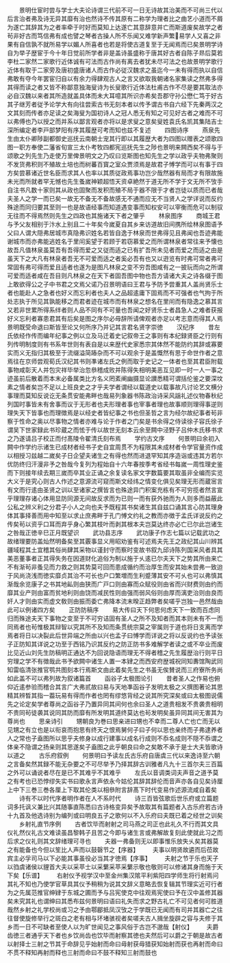 <!-- { "loadSidebar": true } -->
　　景明仕宦时尝与学士大夫论诗谓三代前不可一日无诗故其治美而不可尚三代以后言治者弗及诗无异其靡有治也然诗不传其原有二称学为理者比之曲艺小道而不屑为遂亡其辞其为之者率牵于时好而莫知上达遂亡其意辞意并亡而斯道废矣故学之者茍非好古而笃信弗有成也譬之琴者古操人所不乐闻又难学新声繁易学人又喜之非果有自信孰不就所易学以媚人所喜者也若是将使古道复至于无闻焉而已矣景明学诗自为举子歴宦于今十年日觉前所学者非是盖诗虽盛称于唐其好古者自陈子昻后莫若李杜二家然二家歌行近体诚有可法而古作尚有离去者犹未尽可法之也故景明学歌行近体有取于二家旁及唐初盛唐诸人而古作必従汉魏求之虽迄今一未有得而执以自信弗敢有夺今年罢宦归自以有余力得肆观古人之言又欲取我朝诸名家集读之然弗多得其得而读之者又皆不称鄙意独海叟诗为长叟歌行近体法杜甫古作不尽是要其取法亦必自汉魏以来者其所造就盖具体而未大耳噫其所识亦希矣吾郡守孙公懋仁笃于好古其子继芳者従予论学大有向往尝索古书无刻本者以传予谓古书自六经下先秦两汉之文其刻而传者亦足读之矣海叟为国初诗人之冠人悉无有知之可见好古者之难而不可以弗傅也乃以授之而并系以鄙言观者亦将以是求叟之意矣叟姓袁氏名凯其集陆吉士深所编定者李戸部梦阳有序其履歴可考而知也兹不复述
　　四图诗序
　　燕泉先生由太仆卿陟副都御史巡抚云南朝士宠其行即以其履歴大者为四图以赠表之颂歌四图一职方奉使二藩省旬宣三太仆考牧四都宪巡抚先生之陟也景明来闗西矣不得与于颂歌之列先生乃走使万里俾景明文之乃叹曰览斯图也知先生之学以政乎夫物弗聚则不发货弗积则不殖故土培也而树蕃百寳之室众贾须焉是故君子愽学而可以有事于四方矣尝慕诸近世名臣而求其人也率以其质従政焉事功岂少哉然器有局而才有限故施未光而所就者罕无憾也先生蚤嵗神颖超悟天资卓絶然于道无所不学于文无所不攷手自注书凡数十家则其从政也固聚而发积而殖不局于器不限于才者岂徒以质而已者哉夫圣人之学一而已矣一故无不备无不备故感无不通而应无不当贤人之学详说而反约殊途而同归要其至则一也是故语经事而知道遇变事而知权安可以宰衡而危可以制驭无往而不得焉然则先生之四政也其施诸天下者之肇乎
　　林泉图序
　　商城王君与予父友相别于汴水上别且二十年矣今嵗夏自其乡来访道故旧间携所绘林泉图语予父曰人谓大隠弗居城市真隐弗识姓名若皆自逸于林泉而世弗得见且弗闻也吾迹弗能谢城市而亦弗能逃姓名于里闬奚望于若顾于若窃慕爱之而所谓林泉者常往来予懐也故吾凡值林泉虽莫吾有吾得而爱之又従而适之已有扩吾所未见者而爱之而适之由是虽天下之大凡有林泉者吾无不可爱而适之者奚必吾有也又以逰览有时弗可常者弗可常固有弗可得而爱且适者也遂为是图凡林泉之变不穷吾图咸有之一披玩而向之所谓可爱而适者咸在吾目则凡林泉之在天下者固吾图中物也吾方请诸大夫之诗各缀于图上敢欲得公之子中书君之文焉父诺乃召景明语曰王君与予防予尝重其人盖尚贤乐士者也能赴人之急者也好义而忘利者也夫人之品超逺庸下固焉而不可强者也气拘于所处志执于所见其孰能移之而君者迹在城市而有林泉之想名在里闬而有隐逸之慕其言又若非世累所得系绊者则人品不同有不可量也吾闻之好贤乐士者昌急人之难者获报好义忘利者寡患君其有后矣是图之序尔必毋辞所请俾观者亦足以考志意而得其人焉景明既受命退曰斯皆至论又何所序乃并记其言君名贤字崇徳
　　汉纪序
　　昔左氏依经作传而编年纪事之例以立及马迁着史记叙帝王之事则有本纪録贤臣之行则有列传明制度则有书系年世则有表自是以来歴代史家悉宗其体然不能防约其辞或寡要实而义无指归其极至于流缀溢简蹖杂而不可以观余于是盖慨然有思于命世作者之意焉往在京师尝观荀氏汉纪其书则凖诸左氏之例而取于史记之一体者也至其君臣附载事物咸彰天人并包灾祥毕举治忽叅稽成败并陈得失相明美恶互见即一时一人一事之迹虽前后散着而本末必备属类比方名义罔紊阐幽摄显论讃悉精可谓括伦鉴之要深坟素之情者矣岂不足以上班良史之才乎夫学者谓经以载道史以载事故凡讨论艺文横分事理而莫知反说讫无条贯安能弗畔也哉易列象器书陈政治诗采风謡礼述仪物春秋纪列国时事皆未有舍事而议于无形者也夫形理者事也宰事者理也故事顺则理得事逆则理失天下皆事也而理徴焉是以经史者皆纪事之书也但圣哲之言为经尔故纪事者茍非察于性命之奥以尽事物之情者亦难与论于作者之门矣是书余得之侍读徐子容氏徐子谓吴下世家録此书珍蔵之而恡于传以故世无刻本云余至闗中泾野子吕仲木氏移书求之乃遂请吕子校正而付髙陵令翟清氏刻布焉
　　学约古文序
　　何景明曰余初入闗中作学约示诸生已成材者经书子史自宜周贯不为程限其未成材者令学官量资作成以相授习兹越二嵗矣子日企望夫诸生之有得也然而进退罕知其序造诣或违其方若尔优防终归汗漫非予之咎哉今复列为程始自十六年春按季考省经书每嵗一周性理史鉴而下则接年续去期三嵗而卒其业正诵之余复读名家文字数篇要其取虽非全编而实览大义于是究心则古人作述之意源流可窥而斯文经纬之情变化俱见矣理无形而蔵宻言有文而行逺由圣贤之训以至诸家之撰皆言也殊途异门积案充栋有不可穷揽者然言宣乎理理存诸心体用显防同源无间故反求而为已则一而有获外驰而为人则多而益蔽此公私之辨义利之分君子小人之向也夫予既程其书矣诸生其自兹口诵其言心防其理身体其事择善而用中知至以求止庶弗畔于孔门愽文约礼之教而亦徴于孟氏详说反约之传矣茍以资乎口耳而弃乎身心繁其枝叶而剥其根本夫岂莫达终亦必亡已尔此岂诸生之咎哉正徳辛巳正月既望识
　　武功县志序
　　武功康子作志七篇以记载武功之故绪理要防盖灿然明备矣至其覈事显义用昭劝鉴有可述焉夫先王之政纪其山川辨其疆域程其土宜稽其俗尚肆其采物以谨封守而察时变故书叙九邱诗陈列国采风者具其美恶董事者正其得失务在因道财化追俗为制以施于乆逺已尔夫天下之势其所由来亡不有渐茍非蚤见而力救之则其势莫可回而患成循约而治厚生而安其始未尝弗一致迨于风尚浇浅而徳实靡贞其治不可长也户口繁増而生利蹙薄其安不可乆也可以弗慎其渐哉余览康子之书其地畆则由狭而广戸口则由寡而众赋役则由省而兴财费则由约而靡其业产则由富而贫地利则由饶而减民性则由强而弱风俗则由厚而漓吏治则由良而奸人才则由实而虚文敎则由振而委亡弗降本流末暌正趋弊者矣嗟乎岂独一邑然哉由此可以例诸四方矣
　　正防防稿序
　　易大传曰天下何思何虑天下一致而百虑同归而殊途夫天下事物之变至于不可穷诘固有圣人之所不及知者而其本则未有不一而同焉者也茍惟极其辩智以究其所不及知而条贯统宗莫之宰属则于道也将日支离而学焉者将日以决裂此后世异端之所由以兴也孟子曰愽学而详说之将以反说约也予读张子正防知其详说之功至于西铭乃识其反约之防正防书多难解学者读之或不卒业而废比见近山刘先生防稿明正通达不为回说隐语而理无不得者稽之先生履歴治行则平日穷理之学不有徴哉此书予欲闗中诸生人置一本肄之而西安府歴城祝同知夀馆陶武同知雷临清张推官鹗共图刻本行焉斯文由此着矣先生之书虽无俟賛说而三府寮所务尚如此盖不可以弗列故为叙诸篇首
　　函谷子太极图论引
　　昔者圣人之作易也俯仰近逺参验而稽合其言广大弗贰故曰易与天地凖函谷子发明太极之义撰图著论其思精其辨晳其指一葢玩易有得而作者也罔有缪悠背经之说其所究深矣或曰太极图说儒先之论定矣学者尊尚之函谷子乃置异同其间何也余曰圣人之道贵相发不贵袭贵相明不贵同茍徒袭其说同其防而靡有所发明其道终莫达也茍发明矣虽异同其间无害其为尊尚也
　　思亲诗引
　　甥朝良为巻曰思亲进曰甥也不幸而二尊人亡也亡而无以见甥之有立也是以衔哀而抱思有终天之恨焉舅何子曰子何以思也亲终而子弗逮养者人之常也子盍图所以思乎夫修身以成行建事以成名行成则不忝名成则不隠不忝谓之体亲不隐谓之扬亲则其思遂矣子盍图之此乎朝良曰命之矣敢不承于是士大夫皆歌诗以道之
　　古乐府叙例
　　何景明曰予读左氏古乐府自唐虞三代以来逸诗至六朝之言备矣然其録不能无杂要之不可尽举予乃择其辞古训雅者凡九十三首尔夫三百篇之外可以诵说者尽在是已不其难乎不其难乎
　　左氏以音调类词夫声音之道予莫之有考也已恐悖缪失实书曰歌永言声依永今姑伦其辞其辞伦而音声亦各自见矣诗厘上中下三巻三巻各厘上下取其伦类以相叅附言辞髙下时代变易作述源流咸自着矣
　　诗有不以时代序者明作者在人不系时代
　　诗三百皆弦歌后世乐府或立篇题词多托讽义兼比兴其随事直陈悉曰古诗格变异矣予故取其有篇题者入古乐府若古诗十九首及他选诗别为编列或曰明良五子之歌何以不入乐府曰夫既已着之经世之训矣
　　乡射礼直节序例
　　古者饮毕而射射之司马燕之司正也此礼久不行而其文具仪礼然仪礼古文难读虽昌黎韩子且苦之今即与诸生言或弗解故复刻此使就此习之而后求之仪礼则其文辞绪理可寻也
　　夫器一弗备则无以即事惟乐放失乆矣其器莫之有能备也今但以笙比人声而以鼓磬节之【序器】
　　夫事以明贤故遴而后莅故宾主必孚司马以下必能其事虽役必当其才徳焉【序事】
　　夫射之节于乐也天子以驺虞诸侯以貍首大夫以采苹士以采蘩采苹采蘩示敬也敬则可以修诸其身而施于天下矣【乐谱】
　　右射仪予视学汉中至金州集汉隂平利紫阳四学师生将行射焉问其礼不知也乃使学官草具其仪予稍稍为说其文辞义意略去恢复辑其节理实近可行者为之先属范推官绅肄于东城之圃而予与吕宪使克中往观焉宪使曰予在汉中盖修其器矣未究其礼也谓绅曰其悉布兹何景明曰语曰礼失而求之野古礼亡不可见者何可胜道哉然乡射之礼学校尚或习之予由鄠郿抵凤汉攷之于学既已无闻而有司并其器亡之往往督使旋修举行之斑白之老有相与环堵骇视者矣嗟夫古人揖坐旋辟之容与夫修于其乡而一日不可缺者至使人以为旷世闻见之事风俗于古岂不邈哉【射仪】
　　夫爵齿徳三者通乎天下者也乡饮尚齿也饮毕而射察其徳也夫然后可以爵之于朝是故古者以射择士三射之节其于命辞见乎始射而命曰毋射获毋猎获知始射而获也再射而命曰不贯不释知再射而释也三射而命曰不鼓不释知三射而鼓也

